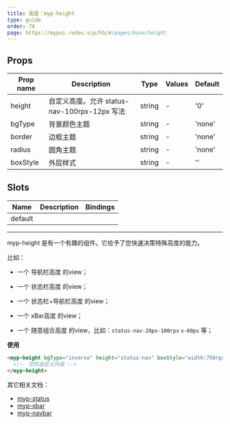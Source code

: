 ```yaml
---
title: 高度：myp-height
type: guide
order: 74
page: https://mypui.redou.vip/h5/#/pages/base/height
---
```


## Props

| Prop name | Description                                  | Type   | Values | Default |
| --------- | -------------------------------------------- | ------ | ------ | ------- |
| height    | 自定义高度。允许 status-nav-100rpx-12px 写法 | string | -      | '0'     |
| bgType    | 背景颜色主题                                 | string | -      | 'none'  |
| border    | 边框主题                                     | string | -      | 'none'  |
| radius    | 圆角主题                                     | string | -      | 'none'  |
| boxStyle  | 外层样式                                     | string | -      | ''      |

## Slots

| Name    | Description | Bindings |
| ------- | ----------- | -------- |
| default |             |          |

---

myp-height 是有一个有趣的组件。它给予了您快速决策特殊高度的能力。

比如：

- 一个 导航栏高度 的view；

- 一个 状态栏高度 的view；

- 一个 状态栏+导航栏高度 的view；

- 一个 xBar高度 的view；

- 一个 随意组合高度 的view，比如：`status-nav-20px-100rpx` `x-60px` 等；

**使用**

```html
<myp-height bgType="inverse" height="status-nav" boxStyle="width:750rpx;">
  <!-- 您的自定义内容 -->
</myp-height>
```

其它相关文档：

- [myp-status](/guide/myp-status.html) 
- [myp-xbar](/guide/myp-xbar.html) 
- [myp-navbar](/guide/myp-navbar.html)
